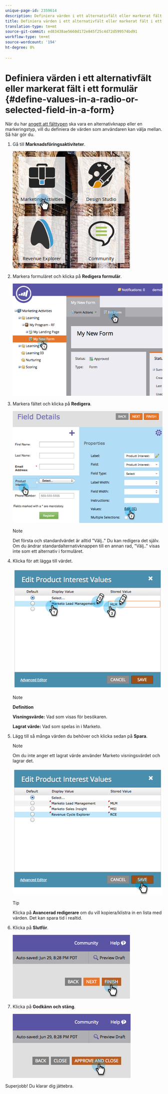 ```yaml
---
unique-page-id: 2359614
description: Definiera värden i ett alternativfält eller markerat fält i ett formulär - Marketo Docs - Produktdokumentation
title: Definiera värden i ett alternativfält eller markerat fält i ett formulär
translation-type: tm+mt
source-git-commit: ed83438ae5660d172e845f25c4d72d599574bd91
workflow-type: tm+mt
source-wordcount: '194'
ht-degree: 0%

---
```



# Definiera värden i ett alternativfält eller markerat fält i ett formulär {#define-values-in-a-radio-or-selected-field-in-a-form}

När du har [angett att fälttypen](/help/marketo/product-docs/administration/field-management/change-the-type-of-a-marketo-custom-field.md) ska vara en alternativknapp eller en markeringstyp, vill du definiera de värden som användaren kan välja mellan. Så här gör du.

1. Gå till **Marknadsföringsaktiviteter**.

   ![](assets/ma.png)

1. Markera formuläret och klicka på **Redigera formulär**.

   ![](assets/image2014-9-15-16-3a28-3a56.png)

1. Markera fältet och klicka på **Redigera**.

   ![](assets/image2014-9-15-16-3a29-3a6.png)

   >[!NOTE]
   >
   >Det första och standardvärdet är alltid &quot;Välj..&quot; Du kan redigera det själv. Om du ändrar standardalternativknappen till en annan rad, &quot;Välj..&quot; visas inte som ett alternativ i formuläret.

1. Klicka för att lägga till värdet.

   ![](assets/image2014-9-15-16-3a29-3a18.png)

   >[!NOTE]
   >
   >**Definition**
   >
   >**Visningsvärde:** Vad som visas för besökaren.
   >
   >**Lagrat värde:** Vad som spelas in i Marketo.

1. Lägg till så många värden du behöver och klicka sedan på **Spara**.

   >[!NOTE]
   >
   >Om du inte anger ett lagrat värde använder Marketo visningsvärdet och lagrar det.

   ![](assets/image2014-9-15-16-3a29-3a30.png)

   >[!TIP]
   >
   >Klicka på **Avancerad redigerare** om du vill kopiera/klistra in en lista med värden. Det kan spara tid i realtid.

1. Klicka på **Slutför**.

   ![](assets/image2014-9-15-16-3a29-3a43.png)

1. Klicka på **Godkänn och stäng**.

   ![](assets/image2014-9-15-16-3a29-3a57.png)

Superjobb! Du klarar dig jättebra.
